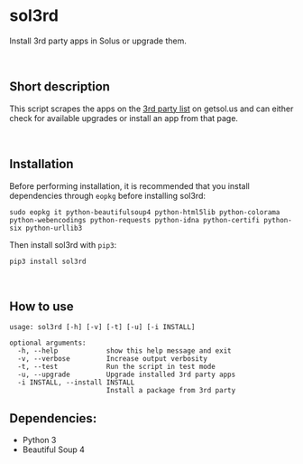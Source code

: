 # sol3rd
Install 3rd party apps in Solus or upgrade them.

&nbsp;

## Short description

This script scrapes the apps on the [3rd party list](https://getsol.us/articles/software/third-party/en) on getsol.us and can either check for available upgrades or install an app from that page.

&nbsp;

## Installation

Before performing installation, it is recommended that you install dependencies through `eopkg` before installing sol3rd:

`sudo eopkg it python-beautifulsoup4 python-html5lib python-colorama python-webencodings python-requests python-idna python-certifi python-six python-urllib3`

Then install sol3rd with `pip3`:

`pip3 install sol3rd`

&nbsp;

## How to use

```
usage: sol3rd [-h] [-v] [-t] [-u] [-i INSTALL]

optional arguments:
  -h, --help            show this help message and exit
  -v, --verbose         Increase output verbosity
  -t, --test            Run the script in test mode
  -u, --upgrade         Upgrade installed 3rd party apps
  -i INSTALL, --install INSTALL
                        Install a package from 3rd party
```




## Dependencies:
- Python 3
- Beautiful Soup 4
